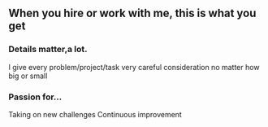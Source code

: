 <!--# ceverhart.github.io-->
## When you hire or work with me, this is what you get
### Details matter,a lot. 
I give every problem/project/task very careful consideration no matter how big or small
### Passion for...
  Taking on new challenges
  Continuous improvement
